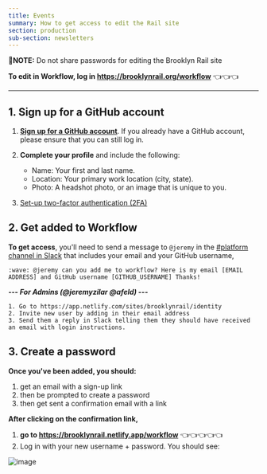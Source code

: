```yaml
---
title: Events
summary: How to get access to edit the Rail site
section: production
sub-section: newsletters
---
```


🚨**NOTE:** Do not share passwords for editing the Brooklyn Rail site

**To edit in Workflow, log in <https://brooklynrail.org/workflow>** 👈👈👈

- - -

## 1. Sign up for a GitHub account

1. **[Sign up for a GitHub account](https://github.com/join)**. If you already have a GitHub account, please ensure that you can still log in.
2. **Complete your profile** and include the following:

   * Name: Your first and last name.
   * Location: Your primary work location (city, state).
   * Photo: A headshot photo, or an image that is unique to you.
3. [Set-up two-factor authentication (2FA)](https://github.com/settings/security)

## 2. Get added to Workflow

**To get access**, you'll need to send a message to `@jeremy` in the [\#platform channel in Slack](https://brooklynrail.slack.com/archives/C8WNE9K09/) that includes your email and your GitHub username,

```
:wave: @jeremy can you add me to workflow? Here is my email [EMAIL ADDRESS] and GitHub username [GITHUB_USERNAME] Thanks!
```

**\--- *For Admins (@jeremyzilar @afeld)* ---**

```
1. Go to https://app.netlify.com/sites/brooklynrail/identity
2. Invite new user by adding in their email address
3. Send them a reply in Slack telling them they should have received an email with login instructions.
```

## 3. Create a password

**Once you've been added, you should:**

1. get an email with a sign-up link
2. then be prompted to create a password
3. then get sent a confirmation email with a link

**After clicking on the confirmation link,**

1. **go to https://brooklynrail.netlify.app/workflow** 👈👈👈👈👈
2. Log in with your new username + password. You should see:

![image](https://user-images.githubusercontent.com/395641/81471863-2ba2e480-91c2-11ea-8de1-a93ac3733386.png)
